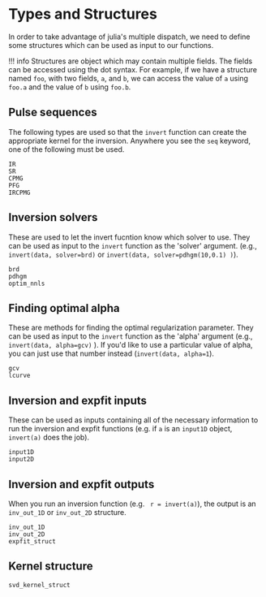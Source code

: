 
# Types and Structures

In order to take advantage of julia's multiple dispatch, 
we need to define some structures which can be used as input to our functions.

!!! info
    Structures are object which may contain multiple fields.
    The fields can be accessed using the dot syntax.
    For example, if we have a structure named `foo`, with two fields, `a`, and `b`, 
    we can access the value of `a` using `foo.a` and the value of `b` using `foo.b`.


## Pulse sequences

The following types are used so that the `invert` function 
can create the appropriate kernel for the inversion. 
Anywhere you see the `seq` keyword, one of the following must be used.

```@docs
IR
SR
CPMG
PFG
IRCPMG
```

## Inversion solvers
These are used to let the invert fucntion know which solver to use.
They can be used as input to the `invert` function as the 'solver' argument.
(e.g., `invert(data, solver=brd)` or `invert(data, solver=pdhgm(10,0.1) )`).

```@docs
brd
pdhgm
optim_nnls
```

## Finding optimal alpha
These are methods for finding the optimal regularization parameter. 
They can be used as input to the `invert` function as the 'alpha' argument
(e.g., `invert(data, alpha=gcv)` ).
If you'd like to use a particular value of alpha, 
you can just use that number instead (`invert(data, alpha=1`).
```@docs
gcv
lcurve
```

## Inversion and expfit inputs

These can be used as inputs containing all of the necessary information
to run the inversion and expfit functions 
(e.g. if `a` is an `input1D` object, `invert(a)` does the job).

```@docs
input1D
input2D
```

##  Inversion and expfit outputs

When you run an inversion function (e.g. ` r = invert(a)`),
the output is an `inv_out_1D` or `inv_out_2D` structure.

```@docs
inv_out_1D
inv_out_2D
expfit_struct
```


## Kernel structure

```@docs
svd_kernel_struct
```
